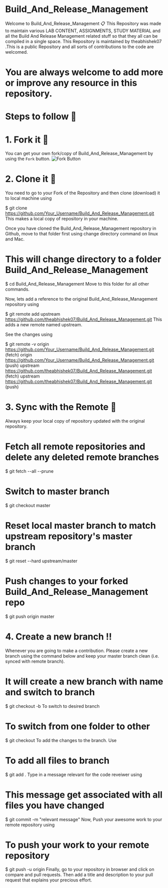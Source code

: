 # Build_And_Release_Management
Welcome to Build_And_Release_Management 📋 This Repository was made to maintain various LAB CONTENT, ASSIGNMENTS, STUDY MATERIAL and all the Build And Release Management related stuff so that they all can be compiled in a single space. This Repository is maintained by theabhishek07 .This is a public Repository and all sorts of contributions to the code are welcomed.
# You are always welcome to add more or improve any resource in this repository.
# Steps to follow 📜
# 1. Fork it 🍴
You can get your own fork/copy of Build_And_Release_Management by using the `Fork` button.
![Fork Button](https://github-images.s3.amazonaws.com/help/bootcamp/Bootcamp-Fork.png)

# 2. Clone it 👥
You need to go to your Fork of the Repository and then clone (download) it to local machine using

$ git clone https://github.com/Your_Username/Build_And_Release_Management.git This makes a local copy of repository in your machine.

Once you have cloned the Build_And_Release_Management repository in Github, move to that folder first using change directory command on linux and Mac.

# This will change directory to a folder Build_And_Release_Management
$ cd Build_And_Release_Management Move to this folder for all other commands.

Now, lets add a reference to the original Build_And_Release_Management repository using

$ git remote add upstream https://github.com/theabhishek07/Build_And_Release_Management.git This adds a new remote named upstream.

See the changes using

$ git remote -v origin https://github.com/Your_Username/Build_And_Release_Management.git (fetch) origin https://github.com/Your_Username/Build_And_Release_Management.git (push) upstream https://github.com/theabhishek07/Build_And_Release_Management.git (fetch) upstream https://github.com/theabhishek07/Build_And_Release_Management.git (push)

# 3. Sync with the Remote 🔄
Always keep your local copy of repository updated with the original repository.

# Fetch all remote repositories and delete any deleted remote branches
$ git fetch --all --prune

# Switch to master branch
$ git checkout master

# Reset local master branch to match upstream repository's master branch
$ git reset --hard upstream/master

# Push changes to your forked Build_And_Release_Management repo
$ git push origin master

# 4. Create a new branch ‼️
Whenever you are going to make a contribution. Please create a new branch using the command below and keep your master branch clean (i.e. synced with remote branch).

# It will create a new branch with name and switch to branch
$ git checkout -b To switch to desired branch

# To switch from one folder to other
$ git checkout To add the changes to the branch. Use

# To add all files to branch
$ git add . Type in a message relevant for the code reveiwer using

# This message get associated with all files you have changed
$ git commit -m "relevant message" Now, Push your awesome work to your remote repository using

# To push your work to your remote repository
$ git push -u origin Finally, go to your repository in browser and click on compare and pull requests. Then add a title and description to your pull request that explains your precious effort.
